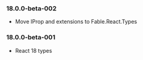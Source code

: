 ### 18.0.0-beta-002

- Move IProp and extensions to Fable.React.Types

### 18.0.0-beta-001

- React 18 types
